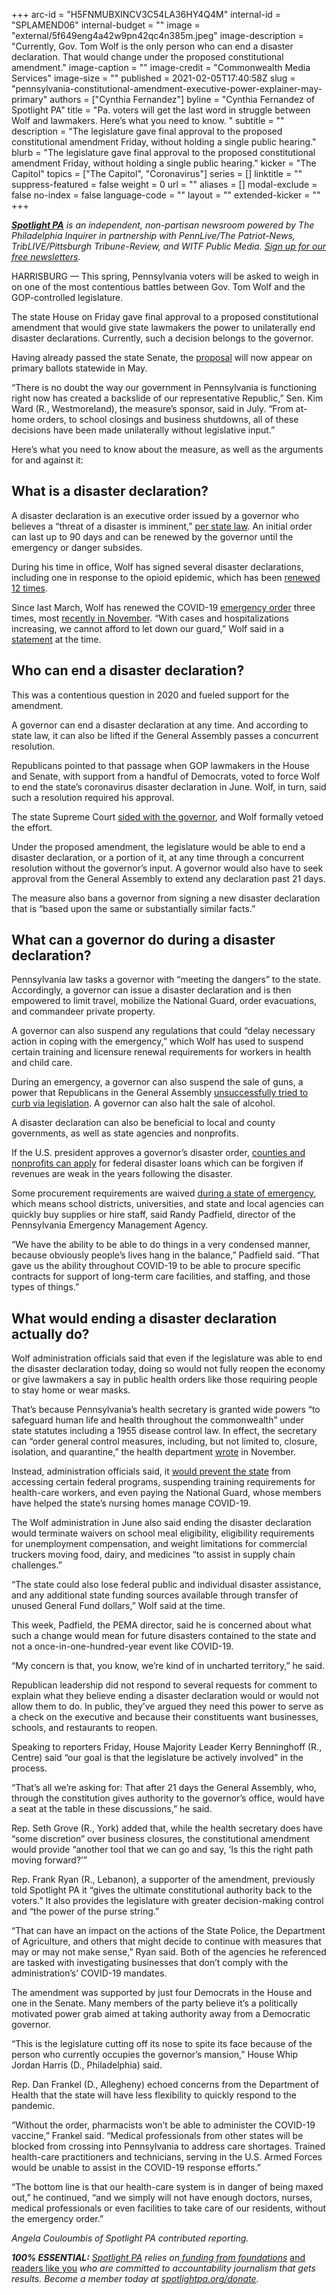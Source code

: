 +++
arc-id = "H5FNMUBXINCV3C54LA36HY4Q4M"
internal-id = "SPLAMEND06"
internal-budget = ""
image = "external/5f649eng4a42w9pn42qc4n385m.jpeg"
image-description = "Currently, Gov. Tom Wolf is the only person who can end a disaster declaration. That would change under the proposed constitutional amendment."
image-caption = ""
image-credit = "Commonwealth Media Services"
image-size = ""
published = 2021-02-05T17:40:58Z
slug = "pennsylvania-constitutional-amendment-executive-power-explainer-may-primary"
authors = ["Cynthia Fernandez"]
byline = "Cynthia Fernandez of Spotlight PA"
title = "Pa. voters will get the last word in struggle between Wolf and lawmakers. Here’s what you need to know. "
subtitle = ""
description = "The legislature gave final approval to the proposed constitutional amendment Friday, without holding a single public hearing."
blurb = "The legislature gave final approval to the proposed constitutional amendment Friday, without holding a single public hearing."
kicker = "The Capitol"
topics = ["The Capitol", "Coronavirus"]
series = []
linktitle = ""
suppress-featured = false
weight = 0
url = ""
aliases = []
modal-exclude = false
no-index = false
language-code = ""
layout = ""
extended-kicker = ""
+++

<a href="https://www.spotlightpa.org/"><i><b>Spotlight PA</b></i></a><i> is an independent, non-partisan newsroom powered by The Philadelphia Inquirer in partnership with PennLive/The Patriot-News, TribLIVE/Pittsburgh Tribune-Review, and WITF Public Media. </i><a href="https://www.spotlightpa.org/newsletters"><i>Sign up for our free newsletters</i></a><i>.</i>

HARRISBURG — This spring, Pennsylvania voters will be asked to weigh in on one of the most contentious battles between Gov. Tom Wolf and the GOP-controlled legislature.

The state House on Friday gave final approval to a proposed constitutional amendment that would give state lawmakers the power to unilaterally end disaster declarations. Currently, such a decision belongs to the governor.

Having already passed the state Senate, the <a href="https://www.legis.state.pa.us/cfdocs/billinfo/billinfo.cfm?syear=2021&sind=0&body=S&type=B&bn=2">proposal</a> will now appear on primary ballots statewide in May.

“There is no doubt the way our government in Pennsylvania is functioning right now has created a backslide of our representative Republic,” Sen. Kim Ward (R., Westmoreland), the measure’s sponsor, said in July. “From at-home orders, to school closings and business shutdowns, all of these decisions have been made unilaterally without legislative input.”

Here’s what you need to know about the measure, as well as the arguments for and against it:

<script src="https://www.spotlightpa.org/embed.js" async></script><div data-spl-embed-version="1" data-spl-src="https://www.spotlightpa.org/embeds/newsletter/"></div>

## What is a disaster declaration?

A disaster declaration is an executive order issued by a governor who believes a “threat of a disaster is imminent,” <a href="https://www.legis.state.pa.us/cfdocs/legis/LI/consCheck.cfm?txtType=HTM&ttl=35">per state law</a>. An initial order can last up to 90 days and can be renewed by the governor until the emergency or danger subsides.

During his time in office, Wolf has signed several disaster declarations, including one in response to the opioid epidemic, which has been <a href="https://www.governor.pa.gov/newsroom/gov-wolf-signs-12th-renewal-of-opioid-disaster-declaration-as-work-continues-to-fight-opioid-epidemic-and-covid-19-pandemic/">renewed 12 times</a>.

Since last March, Wolf has renewed the COVID-19 <a href="https://www.governor.pa.gov/newsroom/gov-wolf-signs-covid-19-disaster-declaration-to-provide-increased-support-for-state-response/">emergency order</a> three times, most <a href="https://www.governor.pa.gov/wp-content/uploads/2020/11/20201124-TWW-3rd-Amendment-COVID-19-Proclamation.pdf">recently in November</a>. “With cases and hospitalizations increasing, we cannot afford to let down our guard,” Wolf said in a <a href="https://www.governor.pa.gov/newsroom/governor-wolf-signs-renewal-to-covid-19-disaster-declaration/">statement</a> at the time.

## Who can end a disaster declaration?

This was a contentious question in 2020 and fueled support for the amendment.

A governor can end a disaster declaration at any time. And according to state law, it can also be lifted if the General Assembly passes a concurrent resolution.

Republicans pointed to that passage when GOP lawmakers in the House and Senate, with support from a handful of Democrats, voted to force Wolf to end the state’s coronavirus disaster declaration in June. Wolf, in turn, said such a resolution required his approval.

The state Supreme Court <a href="https://www.spotlightpa.org/news/2020/06/pennsylvania-coronavirus-emergency-resolution-court-battle/">sided with the governor</a>, and Wolf formally vetoed the effort.

Under the proposed amendment, the legislature would be able to end a disaster declaration, or a portion of it, at any time through a concurrent resolution without the governor’s input. A governor would also have to seek approval from the General Assembly to extend any declaration past 21 days.

The measure also bans a governor from signing a new disaster declaration that is “based upon the same or substantially similar facts.”

## What can a governor do during a disaster declaration?

Pennsylvania law tasks a governor with “meeting the dangers” to the state. Accordingly, a governor can issue a disaster declaration and is then empowered to limit travel, mobilize the National Guard, order evacuations, and commandeer private property.

A governor can also suspend any regulations that could “delay necessary action in coping with the emergency,” which Wolf has used to suspend certain training and licensure renewal requirements for workers in health and child care.

During an emergency, a governor can also suspend the sale of guns, a power that Republicans in the General Assembly <a href="https://apnews.com/article/pennsylvania-legislation-coronavirus-pandemic-tom-wolf-gun-politics-b10467ba3e7b7de9d8573e6a101acba7">unsuccessfully tried to curb via legislation</a>. A governor can also halt the sale of alcohol.

A disaster declaration can also be beneficial to local and county governments, as well as state agencies and nonprofits.

If the U.S. president approves a governor’s disaster order, <a href="https://www.fema.gov/assistance/public/nonstate-nonprofit/community-disaster-loan">counties and nonprofits can apply</a> for federal disaster loans which can be forgiven if revenues are weak in the years following the disaster.

Some procurement requirements are waived <a href="https://www.dgs.pa.gov/Materials-Services-Procurement/Disaster-Emergency-Procurement/Pages/default.aspx">during a state of emergency</a>, which means school districts, universities, and state and local agencies can quickly buy supplies or hire staff, said Randy Padfield, director of the Pennsylvania Emergency Management Agency.

“We have the ability to be able to do things in a very condensed manner, because obviously people’s lives hang in the balance,” Padfield said. “That gave us the ability throughout COVID-19 to be able to procure specific contracts for support of long-term care facilities, and staffing, and those types of things.”

## What would ending a disaster declaration actually do?

Wolf administration officials said that even if the legislature was able to end the disaster declaration today, doing so would not fully reopen the economy or give lawmakers a say in public health orders like those requiring people to stay home or wear masks.

That’s because Pennsylvania’s health secretary is granted wide powers “to safeguard human life and health throughout the commonwealth” under state statutes including a 1955 disease control law. In effect, the secretary can “order general control measures, including, but not limited to, closure, isolation, and quarantine,” the health department <a href="https://www.health.pa.gov/topics/Documents/Diseases%20and%20Conditions/Updated%20Order%20of%20the%20Secretary%20Requiring%20Universal%20Face%20Coverings.pdf">wrote</a> in November.

Instead, administration officials said, it <a href="https://www.governor.pa.gov/newsroom/wolf-administration-outlines-impacts-of-ending-disaster-declaration/">would prevent the state</a> from accessing certain federal programs, suspending training requirements for health-care workers, and even paying the National Guard, whose members have helped the state’s nursing homes manage COVID-19.

The Wolf administration in June also said ending the disaster declaration would terminate waivers on school meal eligibility, eligibility requirements for unemployment compensation, and weight limitations for commercial truckers moving food, dairy, and medicines “to assist in supply chain challenges.”

“The state could also lose federal public and individual disaster assistance, and any additional state funding sources available through transfer of unused General Fund dollars,” Wolf said at the time.

This week, Padfield, the PEMA director, said he is concerned about what such a change would mean for future disasters contained to the state and not a once-in-one-hundred-year event like COVID-19.

“My concern is that, you know, we’re kind of in uncharted territory,” he said.

Republican leadership did not respond to several requests for comment to explain what they believe ending a disaster declaration would or would not allow them to do. In public, they’ve argued they need this power to serve as a check on the executive and because their constituents want businesses, schools, and restaurants to reopen.

<script src="https://www.spotlightpa.org/embed.js" async></script><div data-spl-embed-version="1" data-spl-src="https://www.spotlightpa.org/embeds/donate/?teaser_text=Spotlight%20PA%20provides%20essential%2C%20public-service%20journalism%20thanks%20to%20readers%20like%20you.%20Help%20us%20continue%20that%20work."></div>


Speaking to reporters Friday, House Majority Leader Kerry Benninghoff (R., Centre) said “our goal is that the legislature be actively involved” in the process.

“That’s all we’re asking for: That after 21 days the General Assembly, who, through the constitution gives authority to the governor’s office, would have a seat at the table in these discussions,” he said.

Rep. Seth Grove (R., York) added that, while the health secretary does have “some discretion” over business closures, the constitutional amendment would provide “another tool that we can go and say, ‘Is this the right path moving forward?’”

Rep. Frank Ryan (R., Lebanon), a supporter of the amendment, previously told Spotlight PA it “gives the ultimate constitutional authority back to the voters.” It also provides the legislature with greater decision-making control and “the power of the purse string.”

“That can have an impact on the actions of the State Police, the Department of Agriculture, and others that might decide to continue with measures that may or may not make sense,” Ryan said. Both of the agencies he referenced are tasked with investigating businesses that don’t comply with the administration’s’ COVID-19 mandates.

The amendment was supported by just four Democrats in the House and one in the Senate. Many members of the party believe it’s a politically motivated power grab aimed at taking authority away from a Democratic governor.

“This is the legislature cutting off its nose to spite its face because of the person who currently occupies the governor’s mansion,” House Whip Jordan Harris (D., Philadelphia) said.

Rep. Dan Frankel (D., Allegheny) echoed concerns from the Department of Health that the state will have less flexibility to quickly respond to the pandemic.

“Without the order, pharmacists won’t be able to administer the COVID-19 vaccine,” Frankel said. “Medical professionals from other states will be blocked from crossing into Pennsylvania to address care shortages. Trained health-care practitioners and technicians, serving in the U.S. Armed Forces would be unable to assist in the COVID-19 response efforts.”

“The bottom line is that our health-care system is in danger of being maxed out,” he continued, “and we simply will not have enough doctors, nurses, medical professionals or even facilities to take care of our residents, without the emergency order.”

<i>Angela Couloumbis of Spotlight PA contributed reporting.</i>

<i><b>100% ESSENTIAL:</b></i><i> </i><a href="https://www.spotlightpa.org/"><i>Spotlight PA</i></a><i> relies on</i><a href="https://www.spotlightpa.org/support"><i> funding from foundations</i></a><i> </i><a href="https://www.spotlightpa.org/support">and readers like you</a><i> who are committed to accountability journalism that gets results. Become a member today at </i><a href="http://checkout.fundjournalism.org/memberform?org_id=spotlightpa&campaign=701f4000000TVuIAAW"><i>spotlightpa.org/donate</i></a><i>.</i>
